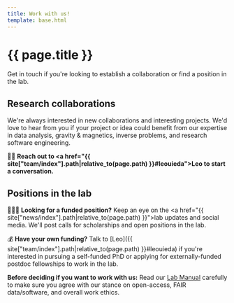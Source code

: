 ```yaml
---
title: Work with us!
template: base.html
---
```


# {{ page.title }}

<p class="lead">
Get in touch if you're looking to establish a collaboration or find a position
in the lab.
</p>

<div class="row gy-5 gx-5">
<div class="col-md-6">

## Research collaborations

We're always interested in new collaborations and interesting projects.
We'd love to hear from you if your project or idea could benefit from our
expertise in data analysis, gravity & magnetics, inverse problems, and research
software engineering.

👋🏽
**Reach out to
<a href="{{ site["team/index"].path|relative_to(page.path) }}#leouieda">Leo</a>
to start a conversation.**

</div>
<div class="col-md-6">

## Positions in the lab

👩🏿‍🎓 **Looking for a funded position?** Keep an eye on the <a href="{{ site["news/index"].path|relative_to(page.path) }}">lab updates</a>
and social media.
We'll post calls for scholarships and open positions in the lab.

💰 **Have your own funding?** Talk to [Leo]({{ site["team/index"].path|relative_to(page.path) }}#leouieda) if you're interested in
pursuing a self-funded PhD or applying for externally-funded postdoc
fellowships to work in the lab.

</div>
</div>

<div class="callout callout-note mt-5">

**Before deciding if you want to work with us:**
Read our [Lab Manual](https://github.com/compgeolab/manual) carefully to make
sure you agree with our stance on open-access, FAIR data/software, and overall
work ethics.

</div>
